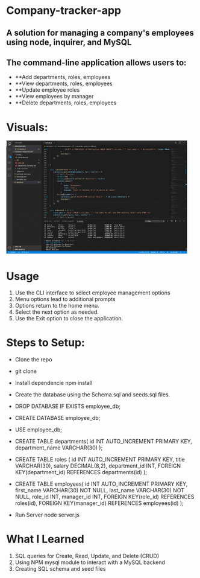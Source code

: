 # Company-tracker-app

## A solution for managing a company's employees using node, inquirer, and MySQL

## The command-line application allows users to:

* **Add departments, roles, employees
* **View departments, roles, employees
* **Update employee roles
* **View employees by manager
* **Delete departments, roles, employees

# Visuals:
![](/images/companytracker.gif)
# Usage
1. Use the CLI interface to select employee management options
2. Menu options lead to additional prompts
3. Options return to the home menu.
4. Select the next option as needed.
5. Use the Exit option to close the application.

# Steps to Setup:
* Clone the repo
* git clone 
* Install dependencie npm install
* Create the database using the Schema.sql and seeds.sql files.
* DROP DATABASE IF EXISTS employee_db;
* CREATE DATABASE employee_db;
* USE employee_db;

* CREATE TABLE departments(
id INT AUTO_INCREMENT PRIMARY KEY,
department_name VARCHAR(30)
);

* CREATE TABLE roles (
id INT AUTO_INCREMENT PRIMARY KEY,
title VARCHAR(30),
salary DECIMAL(8,2),
department_id INT,
FOREIGN KEY(department_id) REFERENCES departments(id)
);

* CREATE TABLE employees(
id INT AUTO_INCREMENT PRIMARY KEY,
first_name VARCHAR(30) NOT NULL,
last_name VARCHAR(30) NOT NULL,
role_id INT,
manager_id INT,
FOREIGN KEY(role_id) REFERENCES roles(id),
FOREIGN KEY(manager_id) REFERENCES employees(id)
);

* Run Server
node server.js

# What I Learned
1. SQL queries for Create, Read, Update, and Delete (CRUD)
2. Using NPM mysql module to interact with a MySQL backend
3. Creating SQL schema and seed files
